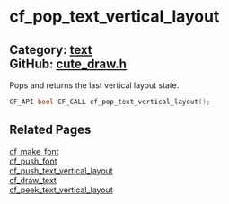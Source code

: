 [](../header.md ':include')

# cf_pop_text_vertical_layout

Category: [text](/api_reference?id=text)  
GitHub: [cute_draw.h](https://github.com/RandyGaul/cute_framework/blob/master/include/cute_draw.h)  
---

Pops and returns the last vertical layout state.

```cpp
CF_API bool CF_CALL cf_pop_text_vertical_layout();
```

## Related Pages

[cf_make_font](/text/cf_make_font.md)  
[cf_push_font](/text/cf_push_font.md)  
[cf_push_text_vertical_layout](/text/cf_push_text_vertical_layout.md)  
[cf_draw_text](/text/cf_draw_text.md)  
[cf_peek_text_vertical_layout](/text/cf_peek_text_vertical_layout.md)  
